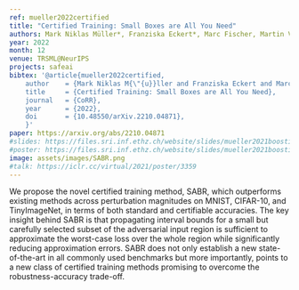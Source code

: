 ```yaml
---
ref: mueller2022certified
title: "Certified Training: Small Boxes are All You Need"
authors: Mark Niklas Müller*, Franziska Eckert*, Marc Fischer, Martin Vechev
year: 2022
month: 12
venue: TRSML@NeurIPS
projects: safeai
bibtex: '@article{mueller2022certified,
	author    = {Mark Niklas M{\"{u}}ller and Franziska Eckert and Marc Fischer and Martin T. Vechev},
	title     = {Certified Training: Small Boxes are All You Need},
	journal   = {CoRR},
	year      = {2022},
	doi       = {10.48550/arXiv.2210.04871},
	}'
paper: https://arxiv.org/abs/2210.04871
#slides: https://files.sri.inf.ethz.ch/website/slides/mueller2021boosting_slides.pdf
#poster: https://files.sri.inf.ethz.ch/website/slides/mueller2021boosting_poster.pdf
image: assets/images/SABR.png
#talk: https://iclr.cc/virtual/2021/poster/3359
---
```


We propose the novel certified training method, SABR, which outperforms existing methods across perturbation magnitudes on MNIST, CIFAR-10, and TinyImageNet, in terms of both standard and certifiable accuracies. The key insight behind SABR is that propagating interval bounds for a small but carefully selected subset of the adversarial input region is sufficient to approximate the worst-case loss over the whole region while significantly reducing approximation errors. SABR does not only establish a new state-of-the-art in all commonly used benchmarks but more importantly, points to a new class of certified training methods promising to overcome the robustness-accuracy trade-off.


